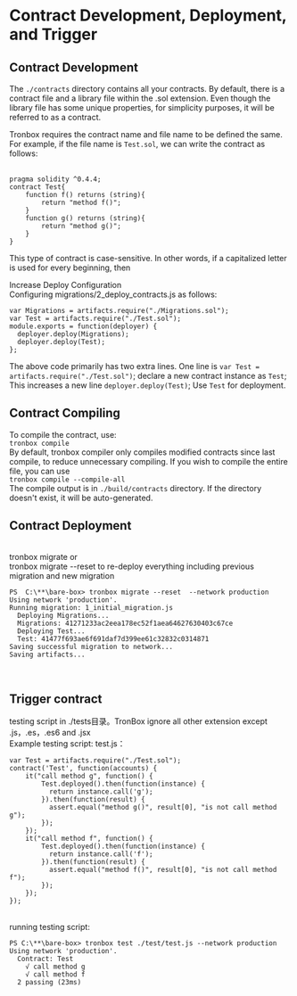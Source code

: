 # Contract Development, Deployment, and Trigger
## Contract Development 

The `./contracts` directory contains all your contracts. By default, there is a contract file and a library file within the .sol extension. Even though the library file has some unique properties, for simplicity purposes, it will be referred to as a contract.<br>

Tronbox requires the contract name and file name to be defined the same. For example, if the file name is `Test.sol`, we can write the contract as follows:<br>
<br>

```
pragma solidity ^0.4.4;
contract Test{
    function f() returns (string){
        return "method f()";
    }
    function g() returns (string){
        return "method g()";
    }
}
```
This type of contract is case-sensitive. In other words, if a capitalized letter is used for every beginning, then  

Increase Deploy Configuration
<br>
Configuring migrations/2_deploy_contracts.js as follows:
<br>

```
var Migrations = artifacts.require("./Migrations.sol");
var Test = artifacts.require("./Test.sol");
module.exports = function(deployer) {
  deployer.deploy(Migrations);
  deployer.deploy(Test);
};
```
The above code primarily has two extra lines. One line is `var Test = artifacts.require("./Test.sol")`; declare a new contract instance as `Test`; This increases a new line `deployer.deploy(Test)`; Use `Test` for deployment.      

## Contract Compiling

To compile the contract, use:
<br>
`tronbox compile`<br>
By default, tronbox compiler only compiles modified contracts since last compile, to reduce unnecessary compiling. If you wish to compile the entire file, you can use <br>
`tronbox compile --compile-all`<br>
The compile output is in `./build/contracts` directory. If the directory doesn't exist, it will be auto-generated. 
<br>

## Contract Deployment
<br>
tronbox migrate or<br>
tronbox migrate --reset to re-deploy everything including previous migration and new migration<br>

```
PS  C:\**\bare-box> tronbox migrate --reset  --network production
Using network 'production'.
Running migration: 1_initial_migration.js
  Deploying Migrations...
  Migrations: 41271233ac2eea178ec52f1aea64627630403c67ce
  Deploying Test...
  Test: 41477f693ae6f691daf7d399ee61c32832c0314871
Saving successful migration to network...
Saving artifacts...
```

<br>

## Trigger contract
testing script in ./tests目录。TronBox ignore all other extension except .js，.es，.es6 and .jsx<br>
Example testing script: test.js：<br>
```
var Test = artifacts.require("./Test.sol");
contract('Test', function(accounts) {
	it("call method g", function() {
	    Test.deployed().then(function(instance) {
		  return instance.call('g');
		}).then(function(result) {
		  assert.equal("method g()", result[0], "is not call method g");
	    });
	});
	it("call method f", function() {
	    Test.deployed().then(function(instance) {
		  return instance.call('f');
		}).then(function(result) {
		  assert.equal("method f()", result[0], "is not call method f");
		});
	});
});
```
<br>
running testing script:<br>

```
PS C:\**\bare-box> tronbox test ./test/test.js --network production
Using network 'production'.
  Contract: Test
    √ call method g
    √ call method f
  2 passing (23ms)
```
